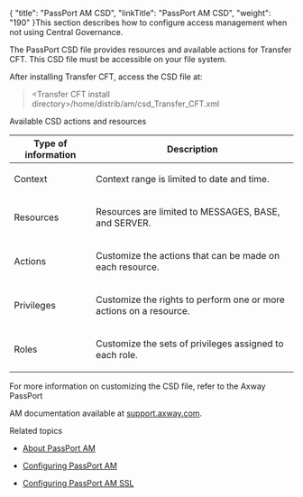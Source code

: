 {
    "title": "PassPort AM CSD",
    "linkTitle": "PassPort AM CSD",
    "weight": "190"
}This section describes how to configure access management when not using Central Governance.

The PassPort CSD file provides resources and available actions for Transfer CFT. This CSD file must be accessible on your file system.

After installing Transfer CFT, access the CSD file at:

> &lt;Transfer CFT install directory>/home/distrib/am/csd\_Transfer\_CFT.xml

Available <span id="CSD description"></span>CSD actions and resources

<table data-cellspacing="0">
<thead>
<tr class="header">
<th>Type of information</th>
<th>Description</th>
</tr>
</thead>
<tbody>
<tr class="odd">
<td><p>Context</p></td>
<td><p>Context range is limited to date and time.</p></td>
</tr>
<tr class="even">
<td><p>Resources</p></td>
<td><p>Resources are limited to MESSAGES, BASE, and SERVER.</p></td>
</tr>
<tr class="odd">
<td><p>Actions</p></td>
<td><p>Customize the actions that can be made on each resource.</p></td>
</tr>
<tr class="even">
<td><p>Privileges</p></td>
<td><p>Customize the rights to perform one or more actions on a resource.</p></td>
</tr>
<tr class="odd">
<td><p>Roles</p></td>
<td><p>Customize the sets of privileges assigned to each role.</p></td>
</tr>
</tbody>
</table>

For more information on customizing the CSD file, refer to the Axway PassPort
AM documentation available at [support.axway.com]().

Related topics

-   [About PassPort AM](..//transfercft/internal_a_m_start_here/about_passport_am)
-   [Configuring PassPort AM](../configure_passport_am)
-   [Configuring PassPort AM SSL](configure_ssl_for_passport_am.htm)
